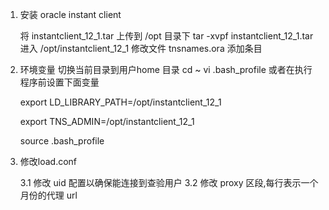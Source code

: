 

1. 安装 oracle instant client

	将 instantclient_12_1.tar 上传到 /opt 目录下
	tar -xvpf instantclient_12_1.tar
	进入 /opt/instantclient_12_1 修改文件 tnsnames.ora 添加条目

2. 环境变量
	切换当前目录到用户home 目录
	cd ~
	vi .bash_profile 或者在执行程序前设置下面变量

	export LD_LIBRARY_PATH=/opt/instantclient_12_1

	export TNS_ADMIN=/opt/instantclient_12_1

	source .bash_profile

3. 修改load.conf
	
	3.1 修改 uid 配置以确保能连接到查验用户
	3.2 修改 proxy 区段,每行表示一个月份的代理 url